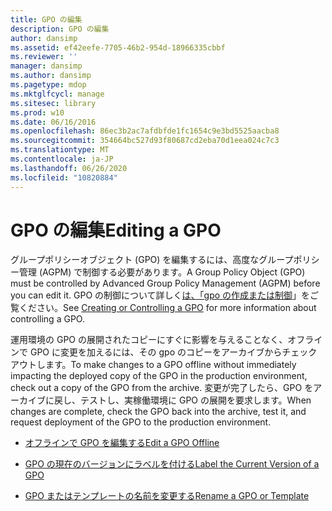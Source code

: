 ```yaml
---
title: GPO の編集
description: GPO の編集
author: dansimp
ms.assetid: ef42eefe-7705-46b2-954d-18966335cbbf
ms.reviewer: ''
manager: dansimp
ms.author: dansimp
ms.pagetype: mdop
ms.mktglfcycl: manage
ms.sitesec: library
ms.prod: w10
ms.date: 06/16/2016
ms.openlocfilehash: 86ec3b2ac7afdbfde1fc1654c9e3bd5525aacba8
ms.sourcegitcommit: 354664bc527d93f80687cd2eba70d1eea024c7c3
ms.translationtype: MT
ms.contentlocale: ja-JP
ms.lasthandoff: 06/26/2020
ms.locfileid: "10820884"
---
```

# <span data-ttu-id="d8b2d-103">GPO の編集</span><span class="sxs-lookup"><span data-stu-id="d8b2d-103">Editing a GPO</span></span>


<span data-ttu-id="d8b2d-104">グループポリシーオブジェクト (GPO) を編集するには、高度なグループポリシー管理 (AGPM) で制御する必要があります。</span><span class="sxs-lookup"><span data-stu-id="d8b2d-104">A Group Policy Object (GPO) must be controlled by Advanced Group Policy Management (AGPM) before you can edit it.</span></span> <span data-ttu-id="d8b2d-105">GPO の制御について詳しく[は、「gpo の作成または制御](creating-or-controlling-a-gpo-agpm40-ed.md)」をご覧ください。</span><span class="sxs-lookup"><span data-stu-id="d8b2d-105">See [Creating or Controlling a GPO](creating-or-controlling-a-gpo-agpm40-ed.md) for more information about controlling a GPO.</span></span>

<span data-ttu-id="d8b2d-106">運用環境の GPO の展開されたコピーにすぐに影響を与えることなく、オフラインで GPO に変更を加えるには、その gpo のコピーをアーカイブからチェックアウトします。</span><span class="sxs-lookup"><span data-stu-id="d8b2d-106">To make changes to a GPO offline without immediately impacting the deployed copy of the GPO in the production environment, check out a copy of the GPO from the archive.</span></span> <span data-ttu-id="d8b2d-107">変更が完了したら、GPO をアーカイブに戻し、テストし、実稼働環境に GPO の展開を要求します。</span><span class="sxs-lookup"><span data-stu-id="d8b2d-107">When changes are complete, check the GPO back into the archive, test it, and request deployment of the GPO to the production environment.</span></span>

-   [<span data-ttu-id="d8b2d-108">オフラインで GPO を編集する</span><span class="sxs-lookup"><span data-stu-id="d8b2d-108">Edit a GPO Offline</span></span>](edit-a-gpo-offline-agpm40.md)

-   [<span data-ttu-id="d8b2d-109">GPO の現在のバージョンにラベルを付ける</span><span class="sxs-lookup"><span data-stu-id="d8b2d-109">Label the Current Version of a GPO</span></span>](label-the-current-version-of-a-gpo-agpm40.md)

-   [<span data-ttu-id="d8b2d-110">GPO またはテンプレートの名前を変更する</span><span class="sxs-lookup"><span data-stu-id="d8b2d-110">Rename a GPO or Template</span></span>](rename-a-gpo-or-template-agpm40.md)

 

 





